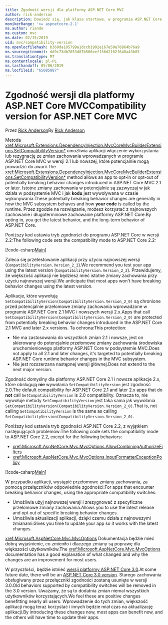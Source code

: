```yaml
---
title: Zgodność wersji dla platformy ASP.NET Core MVC
author: rick-anderson
description: Dowiedz się, jak klasa startowa. w programie ASP.NET Core umożliwia skonfigurowanie usług i potok żądań aplikacji.
monikerRange: '>= aspnetcore-2.1'
ms.author: riande
ms.custom: mvc
ms.date: 02/15/2019
uid: mvc/compatibility-version
ms.openlocfilehash: b360da105799a1dccb1902e167e50e78864b76a9
ms.sourcegitcommit: dd9c73db7853d87b566eef136d2162f648a43b85
ms.translationtype: MT
ms.contentlocale: pl-PL
ms.lasthandoff: 05/06/2019
ms.locfileid: "65085887"
---
```

# <a name="compatibility-version-for-aspnet-core-mvc"></a><span data-ttu-id="1a7ea-103">Zgodność wersji dla platformy ASP.NET Core MVC</span><span class="sxs-lookup"><span data-stu-id="1a7ea-103">Compatibility version for ASP.NET Core MVC</span></span>

<span data-ttu-id="1a7ea-104">Przez [Rick Anderson](https://twitter.com/RickAndMSFT)</span><span class="sxs-lookup"><span data-stu-id="1a7ea-104">By [Rick Anderson](https://twitter.com/RickAndMSFT)</span></span>

<span data-ttu-id="1a7ea-105">Metoda <xref:Microsoft.Extensions.DependencyInjection.MvcCoreMvcBuilderExtensions.SetCompatibilityVersion*> umożliwia aplikacji włączenie wykorzystania lub rezygnację ze zmian zachowania wprowadzanych w programie ASP.NET Core MVC w wersji 2.1 lub nowszej, które potencjalnie mogą prowadzić do awarii.</span><span class="sxs-lookup"><span data-stu-id="1a7ea-105">The <xref:Microsoft.Extensions.DependencyInjection.MvcCoreMvcBuilderExtensions.SetCompatibilityVersion*> method allows an app to opt-in or opt-out of potentially breaking behavior changes introduced in ASP.NET Core MVC 2.1 or later.</span></span> <span data-ttu-id="1a7ea-106">Istotne zmiany zachowania w potencjalnie są zazwyczaj w jak działa w podsystemie MVC i jak **kodu** jest wywoływana w czasie wykonywania.</span><span class="sxs-lookup"><span data-stu-id="1a7ea-106">These potentially breaking behavior changes are generally in how the MVC subsystem behaves and how **your code** is called by the runtime.</span></span> <span data-ttu-id="1a7ea-107">Przez zgodzie na rozwiązanie, możesz korzystać z najnowszych zachowanie i długoterminowe zachowanie platformy ASP.NET Core.</span><span class="sxs-lookup"><span data-stu-id="1a7ea-107">By opting in, you get the latest behavior, and the long-term behavior of ASP.NET Core.</span></span>

<span data-ttu-id="1a7ea-108">Poniższy kod ustawia tryb zgodności do programu ASP.NET Core w wersji 2.2:</span><span class="sxs-lookup"><span data-stu-id="1a7ea-108">The following code sets the compatibility mode to ASP.NET Core 2.2:</span></span>

[!code-csharp[Main](compatibility-version/samples/2.x/CompatibilityVersionSample/Startup.cs?name=snippet1)]

<span data-ttu-id="1a7ea-109">Zaleca się przetestowanie aplikacji przy użyciu najnowszej wersji (`CompatibilityVersion.Version_2_2`).</span><span class="sxs-lookup"><span data-stu-id="1a7ea-109">We recommend you test your app using the latest version (`CompatibilityVersion.Version_2_2`).</span></span> <span data-ttu-id="1a7ea-110">Przewidujemy, że większość aplikacji nie będziesz mieć istotne zmiany zachowania przy użyciu najnowszej wersji.</span><span class="sxs-lookup"><span data-stu-id="1a7ea-110">We anticipate that most apps won't have breaking behavior changes using the latest version.</span></span>

<span data-ttu-id="1a7ea-111">Aplikacje, które wywołują `SetCompatibilityVersion(CompatibilityVersion.Version_2_0)` są chronione przed potencjalnie przełomowe zmiany zachowania wprowadzone w programie ASP.NET Core 2.1 MVC i nowszych wersji 2.x.</span><span class="sxs-lookup"><span data-stu-id="1a7ea-111">Apps that call `SetCompatibilityVersion(CompatibilityVersion.Version_2_0)` are protected from potentially breaking behavior changes introduced in the ASP.NET Core 2.1 MVC and later 2.x versions.</span></span> <span data-ttu-id="1a7ea-112">Ta ochrona:</span><span class="sxs-lookup"><span data-stu-id="1a7ea-112">This protection:</span></span>

* <span data-ttu-id="1a7ea-113">Nie ma zastosowania do wszystkich zmian 2.1 i nowsze, jest on skierowany do potencjalnie przełomowe zmiany zachowania środowiska uruchomieniowego platformy ASP.NET Core w podsystemie MVC.</span><span class="sxs-lookup"><span data-stu-id="1a7ea-113">Does not apply to all 2.1 and later changes, it's targeted to potentially breaking ASP.NET Core runtime behavior changes in the MVC subsystem.</span></span>
* <span data-ttu-id="1a7ea-114">Nie jest rozszerzana następnej wersji głównej.</span><span class="sxs-lookup"><span data-stu-id="1a7ea-114">Does not extend to the next major version.</span></span>

<span data-ttu-id="1a7ea-115">Zgodność domyślny dla platformy ASP.NET Core 2.1 i nowsze aplikacje 2.x, które obsługują **nie** wywołania `SetCompatibilityVersion` jest zgodność 2.0.</span><span class="sxs-lookup"><span data-stu-id="1a7ea-115">The default compatibility for ASP.NET Core 2.1 and later 2.x apps that do **not** call `SetCompatibilityVersion` is 2.0 compatibility.</span></span> <span data-ttu-id="1a7ea-116">Oznacza to, nie wywołuje metody `SetCompatibilityVersion` jest taka sama jak wywołania `SetCompatibilityVersion(CompatibilityVersion.Version_2_0)`.</span><span class="sxs-lookup"><span data-stu-id="1a7ea-116">That is, not calling `SetCompatibilityVersion` is the same as calling `SetCompatibilityVersion(CompatibilityVersion.Version_2_0)`.</span></span>

<span data-ttu-id="1a7ea-117">Poniższy kod ustawia tryb zgodności ASP.NET Core 2.2, z wyjątkiem następujących problemów:</span><span class="sxs-lookup"><span data-stu-id="1a7ea-117">The following code sets the compatibility mode to ASP.NET Core 2.2, except for the following behaviors:</span></span>

* <xref:Microsoft.AspNetCore.Mvc.MvcOptions.AllowCombiningAuthorizeFilters>
* <xref:Microsoft.AspNetCore.Mvc.MvcOptions.InputFormatterExceptionPolicy>

[!code-csharp[Main](compatibility-version/samples/2.x/CompatibilityVersionSample/Startup2.cs?name=snippet1)]

<span data-ttu-id="1a7ea-118">W przypadku aplikacji, wystąpić przełomowe zmiany zachowania, za pomocą przełączników odpowiednie zgodności:</span><span class="sxs-lookup"><span data-stu-id="1a7ea-118">For apps that encounter breaking behavior changes, using the appropriate compatibility switches:</span></span>

* <span data-ttu-id="1a7ea-119">Umożliwia użyj najnowszej wersji i zrezygnować z specyficzne przełomowe zmiany zachowania.</span><span class="sxs-lookup"><span data-stu-id="1a7ea-119">Allows you to use the latest release and opt out of specific breaking behavior changes.</span></span>
* <span data-ttu-id="1a7ea-120">Umożliwia aktualizacji aplikacji, dzięki czemu działa z najnowszymi zmianami.</span><span class="sxs-lookup"><span data-stu-id="1a7ea-120">Gives you time to update your app so it works with the latest changes.</span></span>

<span data-ttu-id="1a7ea-121"><xref:Microsoft.AspNetCore.Mvc.MvcOptions> Dokumentacja będzie mieć dobrą wyjaśnienie, co zmieniło i dlaczego zmiany są poprawę dla większości użytkowników.</span><span class="sxs-lookup"><span data-stu-id="1a7ea-121">The <xref:Microsoft.AspNetCore.Mvc.MvcOptions> documentation has a good explanation of what changed and why the changes are an improvement for most users.</span></span>

<span data-ttu-id="1a7ea-122">W przyszłości, będzie istnieć [wersji platformy ASP.NET Core 3.0](https://github.com/aspnet/Home/wiki/Roadmap).</span><span class="sxs-lookup"><span data-stu-id="1a7ea-122">At some future date, there will be an [ASP.NET Core 3.0 version](https://github.com/aspnet/Home/wiki/Roadmap).</span></span> <span data-ttu-id="1a7ea-123">Starego zachowania obsługiwany przez przełączniki zgodności zostaną usunięte w wersji 3.0.</span><span class="sxs-lookup"><span data-stu-id="1a7ea-123">Old behaviors supported by compatibility switches will be removed in the 3.0 version.</span></span> <span data-ttu-id="1a7ea-124">Uważamy, że są to dodatnia zmian niemal wszystkich użytkowników korzystających.</span><span class="sxs-lookup"><span data-stu-id="1a7ea-124">We feel these are positive changes benefitting nearly all users.</span></span> <span data-ttu-id="1a7ea-125">Wprowadzenie do tych zmian, większość aplikacji mogą teraz korzystać i innych będzie miał czas na aktualizację aplikacji.</span><span class="sxs-lookup"><span data-stu-id="1a7ea-125">By introducing these changes now, most apps can benefit now, and the others will have time to update their apps.</span></span>
